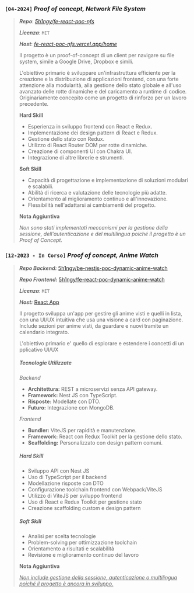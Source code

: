 ### `[04-2024]` *Proof of concept, Network File System*

> ***Repo***: [*5h1ngy/fe-react-poc-nfs*](https://github.com/5h1ngy/fe-react-poc-nfs)
> 
> ***Licenza***: `MIT`
> 
> ***Host***: [*fe-react-poc-nfs.vercel.app/home*](https://fe-react-poc-nfs.vercel.app/home)
> 
> Il progetto è un proof-of-concept di un client per navigare su file system, simile a Google Drive, Dropbox e simili.
> 
> L'obiettivo primario è sviluppare un'infrastruttura efficiente per la creazione e la distribuzione di applicazioni frontend, con una forte attenzione alla modularità, alla gestione dello stato globale e all'uso avanzato delle rotte dinamiche e del caricamento a runtime di codice. Originariamente concepito come un progetto di rinforzo per un lavoro precedente.
> 
> **Hard Skill**
> 
> - Esperienza in sviluppo frontend con React e Redux.
> - Implementazione dei design pattern di React e Redux.
> - Gestione dello stato con Redux.
> - Utilizzo di React Router DOM per rotte dinamiche.
> - Creazione di componenti UI con Chakra UI.
> - Integrazione di altre librerie e strumenti.
> 
> **Soft Skill**
> 
> - Capacità di progettazione e implementazione di soluzioni modulari e scalabili.
> - Abilità di ricerca e valutazione delle tecnologie più adatte.
> - Orientamento al miglioramento continuo e all'innovazione.
> - Flessibilità nell'adattarsi ai cambiamenti del progetto.
> 
> **Nota Aggiuntiva**
> 
> *Non sono stati implementati meccanismi per la gestione della sessione, dell'autenticazione e del multilingua poiché il progetto è un Proof of Concept.*

### `[12-2023 - In Corso]` *Proof of concept, Anime Watch*

> ***Repo Backend:*** [5h1ngy/be-nestjs-poc-dynamic-anime-watch](https://github.com/5h1ngy/be-nestjs-poc-dynamic-anime-watch)
> 
> ***Repo Frontend:*** [5h1ngy/fe-react-poc-dynamic-anime-watch](https://github.com/5h1ngy/fe-react-poc-dynamic-anime-watch)
> 
> ***Licenza***: `MIT`
> 
> ***Host:*** [React App](https://app-react-poc-dynamic-anime-watch.vercel.app/newest)
> 
> Il progetto sviluppa un'app per gestire gli anime visti e quelli in lista, con una UI/UX intuitiva che usa una visione a card con paginazione. Include sezioni per anime visti, da guardare e nuovi tramite un calendario integrato.
> 
> L'obiettivo primario e' quello di esplorare e estendere i concetti di un pplicativo UI/UX
> 
> ##### **Tecnologie Utilizzate**
> 
> *Backend*
> 
> - **Architettura:** REST a microservizi senza API gateway.
> - **Framework:** Nest JS con TypeScript.
> - **Risposte:** Modellate con DTO.
> - **Futuro:** Integrazione con MongoDB.
> 
> *Frontend*
> 
> - **Bundler:** ViteJS per rapidità e manutenzione.
> - **Framework:** React con Redux Toolkit per la gestione dello stato.
> - **Scaffolding:** Personalizzato con design pattern comuni.
> 
> ##### **Hard Skill**
> 
> - Sviluppo API con Nest JS
> - Uso di TypeScript per il backend
> - Modellazione risposte con DTO
> - Configurazione toolchain frontend con Webpack/ViteJS
> - Utilizzo di ViteJS per sviluppo frontend
> - Uso di React e Redux Toolkit per gestione stato
> - Creazione scaffolding custom e design pattern
> 
> ##### **Soft Skill**
> 
> - Analisi per scelta tecnologie
> - Problem-solving per ottimizzazione toolchain
> - Orientamento a risultati e scalabilità
> - Revisione e miglioramento continuo del lavoro
> 
> **Nota Aggiuntiva**
> 
> *<u>Non include gestione della sessione, autenticazione o multilingua poiché il progetto è ancora in sviluppo.</u>*